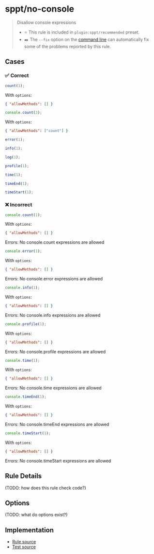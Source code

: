 <!--header-->

# sppt/no-console

> Disallow console expressions
>
> - ⭐️ This rule is included in `plugin:sppt/recommended` preset.
> - ✒️ The `--fix` option on the [command line](https://eslint.org/docs/user-guide/command-line-interface#fixing-problems) can automatically fix some of the problems reported by this rule.

<!--header-->

<!--cases-->

## Cases

### ✅ Correct

```ts
count(1);
```

With `options`:

```json
{ "allowMethods": [] }
```

```ts
console.count(3);
```

With `options`:

```json
{ "allowMethods": ["count"] }
```

```ts
error(1);
```

```ts
info(1);
```

```ts
log(1);
```

```ts
profile(1);
```

```ts
time(1);
```

```ts
timeEnd(1);
```

```ts
timeStart(1);
```

### ❌ Incorrect

```ts
console.count(1);
```

With `options`:

```json
{ "allowMethods": [] }
```

Errors:
No console.count expressions are allowed

```ts
console.error(1);
```

With `options`:

```json
{ "allowMethods": [] }
```

Errors:
No console.error expressions are allowed

```ts
console.info(1);
```

With `options`:

```json
{ "allowMethods": [] }
```

Errors:
No console.info expressions are allowed

```ts
console.profile(1);
```

With `options`:

```json
{ "allowMethods": [] }
```

Errors:
No console.profile expressions are allowed

```ts
console.time(1);
```

With `options`:

```json
{ "allowMethods": [] }
```

Errors:
No console.time expressions are allowed

```ts
console.timeEnd(1);
```

With `options`:

```json
{ "allowMethods": [] }
```

Errors:
No console.timeEnd expressions are allowed

```ts
console.timeStart(1);
```

With `options`:

```json
{ "allowMethods": [] }
```

Errors:
No console.timeStart expressions are allowed

<!--cases-->

## Rule Details

(TODO: how does this rule check code?)

## Options

(TODO: what do options exist?)

<!--footer-->

## Implementation

- [Rule source](../../src/rules/no-console.ts)
- [Test source](../../tests/rules/no-console.ts)
<!--footer-->
